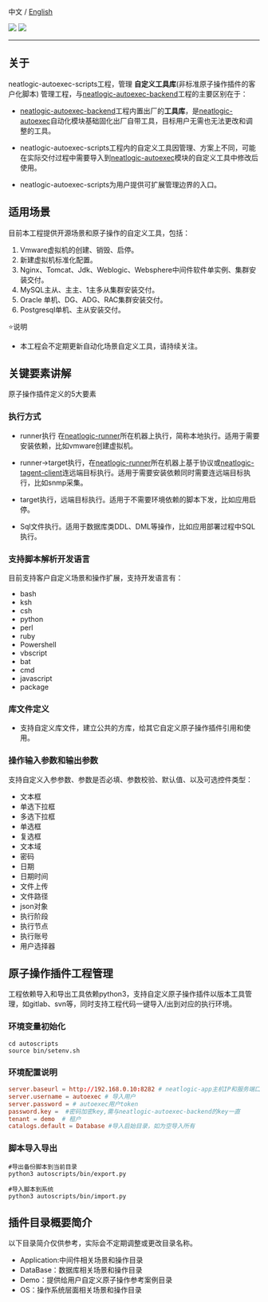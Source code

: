 中文 / [English](README.en.md)
<p align="left">
    <a href="https://opensource.org/licenses/Apache-2.0" alt="License">
        <img src="https://img.shields.io/badge/License-Apache%202.0-blue.svg" /></a>
<a target="_blank" href="https://join.slack.com/t/neatlogichome/shared_invite/zt-1w037axf8-r_i2y4pPQ1Z8FxOkAbb64w">
<img src="https://img.shields.io/badge/Slack-Neatlogic-orange" /></a>
</p>

---

## 关于
neatlogic-autoexec-scripts工程，管理 **自定义工具库**(非标准原子操作插件的客户化脚本) 管理工程，与[neatlogic-autoexec-backend](../../../neatlogic-autoexec-backend/blob/master/README.MD)工程的主要区别在于：
* [neatlogic-autoexec-backend](../../../neatlogic-autoexec-backend/blob/master/README.MD)工程内置出厂的**工具库**，是[neatlogic-autoexec](../../../neatlogic-autoexec/blob/develop3.0.0/README.md)自动化模块基础固化出厂自带工具，目标用户无需也无法更改和调整的工具。

* neatlogic-autoexec-scripts工程内的自定义工具因管理、方案上不同，可能在实际交付过程中需要导入到[neatlogic-autoexec](../../../neatlogic-autoexec/blob/develop3.0.0/README.md)模块的自定义工具中修改后使用。

* neatlogic-autoexec-scripts为用户提供可扩展管理边界的入口。

## 适用场景 
目前本工程提供开源场景和原子操作的自定义工具，包括：
<ol>
  <li>Vmware虚拟机的创建、销毁、启停。</li>
  <li>新建虚拟机标准化配置。</li>
  <li>Nginx、Tomcat、Jdk、Weblogic、Websphere中间件软件单实例、集群安装交付。</li>
  <li>MySQL主从、主主、1主多从集群安装交付。</li>
  <li>Oracle 单机、DG、ADG、RAC集群安装交付。</li>
  <li>Postgresql单机、主从安装交付。</li>
</ol>

⭐️说明
* 本工程会不定期更新自动化场景自定义工具，请持续关注。

## 关键要素讲解
原子操作插件定义的5大要素
### 执行方式
* runner执行
 在[neatlogic-runner](../../../neatlogic-runner/blob/develop3.0.0/README.md)所在机器上执行，简称本地执行。适用于需要安装依赖，比如vmware创建虚拟机。
 
* runner->target执行，在[neatlogic-runner](../../../neatlogic-runner/blob/develop3.0.0/README.md)所在机器上基于协议或[neatlogic-tagent-client](../../../neatlogic-tagent-client/blob/master/README.md)连远端目标执行。适用于需要安装依赖同时需要连远端目标执行，比如snmp采集。

* target执行，远端目标执行。适用于不需要环境依赖的脚本下发，比如应用启停。

* Sql文件执行。适用于数据库类DDL、DML等操作，比如应用部署过程中SQL执行。

### 支持脚本解析开发语言
目前支持客户自定义场景和操作扩展，支持开发语言有：
<ul>
  <li>bash</li>
  <li>ksh</li>
  <li>csh</li>
  <li>python</li>
  <li>perl</li>
  <li>ruby</li>
  <li>Powershell</li>
  <li>vbscript</li>
  <li>bat</li>
  <li>cmd</li>
  <li>javascript</li>
  <li>package</li>
</ul>

### 库文件定义
* 支持自定义库文件，建立公共的方库，给其它自定义原子操作插件引用和使用。

### 操作输入参数和输出参数 

支持自定义入参参数、参数是否必填、参数校验、默认值、以及可选控件类型：
<ul>
  <li>文本框</li>
  <li>单选下拉框</li>
  <li>多选下拉框</li>
  <li>单选框</li>
  <li>复选框</li>
  <li>文本域</li>
  <li>密码</li>
  <li>日期</li>
  <li>日期时间</li>
  <li>文件上传</li>
  <li>文件路径</li>
  <li>json对象</li>
  <!-- 自动化特有参数控件 -->
  <li>执行阶段</li>
  <li>执行节点</li>
  <li>执行账号</li>
  <li>用户选择器</li>
</ul>

## 原子操作插件工程管理

工程依赖导入和导出工具依赖python3，支持自定义原子操作插件以版本工具管理，如gitlab、svn等，同时支持工程代码一键导入/出到对应的执行环境。

### 环境变量初始化
```
cd autoscripts
source bin/setenv.sh
```

### 环境配置说明
```conf
server.baseurl = http://192.168.0.10:8282 # neatlogic-app主机IP和服务端口
server.username = autoexec # 导入用户
server.password = # autoexec用户token
password.key =  #密码加密key,需与neatlogic-autoexec-backend的key一直
tenant = demo  # 租户
catalogs.default = Database #导入启始目录，如为空导入所有
```

### 脚本导入导出
```
#导出备份脚本到当前目录
python3 autoscripts/bin/export.py

#导入脚本到系统
python3 autoscripts/bin/import.py
```

## 插件目录概要简介
以下目录简介仅供参考，实际会不定期调整或更改目录名称。
<ul>
  <li>Application:中间件相关场景和操作目录</li>
  <li>DataBase：数据库相关场景和操作目录</li>
  <li>Demo：提供给用户自定义原子操作参考案例目录</li>
  <li>OS：操作系统层面相关场景和操作目录</li>
</ul>
